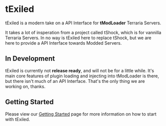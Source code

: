 # tExiled
tExiled is a modern take on a API Interface for **tModLoader** Terraria Servers.


It takes a lot of insperation from a project called tShock, which is for vannilla Terraria Servers.
In no way is tExiled here to replace tShock, but we are here to provide a API Interface towards Modded Servers.

## In Development
tExiled is currently not **release ready**, and will not be for a little while. It's main core features of plugin loading and injecting into tModLoader is there, but there isn't much of an API Interface. That's the only thing we are working on, thanks.

## Getting Started
Please view our [Getting Started](GettingStarted.md) page for more information on how to start with tExiled.
